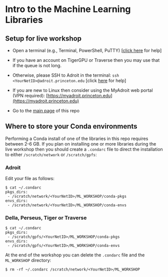 # Intro to the Machine Learning Libraries

## Setup for live workshop

<!--+ Connect to the eduroam wireless network -->

+ Open a terminal (e.g., Terminal, PowerShell, PuTTY) [<a href="https://researchcomputing.princeton.edu/education/training/hardware-and-software-requirements-picscie-workshops" target="_blank">click here</a> for help]

+ If you have an account on TigerGPU or Traverse then you may use that if the queue is not long.

+ Otherwise, please SSH to Adroit in the terminal: `ssh <YourNetID>@adroit.princeton.edu` [click [here](https://researchcomputing.princeton.edu/faq/why-cant-i-login-to-a-clu) for help]

+ If you are new to Linux then consider using the MyAdroit web portal (VPN required): [https://myadroit.princeton.edu](https://myadroit.princeton.edu)

+ Go to the [main page](https://github.com/PrincetonUniversity/intro_ml_libs) of this repo

## Where to store your Conda environments

Performing a Conda install of one of the libraries in this repo requires between 2-6 GB. If you plan on installing one or more libraries during the live workshop then you should create a `.condarc` file to direct the installation to either `/scratch/network` or `/scratch/gpfs`:

### Adroit

Edit your file as follows:

```
$ cat ~/.condarc
pkgs_dirs:
 - /scratch/network/<YourNetID>/ML_WORKSHOP/conda-pkgs
envs_dirs:
 - /scratch/network/<YourNetID>/ML_WORKSHOP/conda-envs
```

### Della, Perseus, Tiger or Traverse

```
$ cat ~/.condarc
pkgs_dirs:
 - /scratch/gpfs/<YourNetID>/ML_WORKSHOP/conda-pkgs
envs_dirs:
 - /scratch/gpfs/<YourNetID>/ML_WORKSHOP/conda-envs
```

At the end of the workshop you can delete the `.condarc` file and the `ML_WORKSHOP` directory:

```
$ rm -rf ~/.condarc /scratch/network/<YourNetID>/ML_WORKSHOP
```
